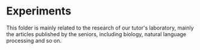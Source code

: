 # Experiments
This folder is mainly related to the research of our tutor's laboratory, mainly the articles published by the seniors, including biology, natural language processing and so on.
